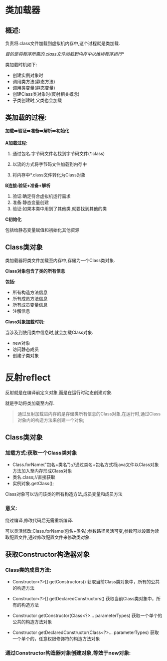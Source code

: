 # 类加载器

## **概述:**

负责将.class文件加载到虚拟机内存中,这个过程就是类加载.

**目的是将程序所需的*.class文件加载到内存中以维持程序运行**

类加载时机如下:

- 创建实例对象时
- 调用类方法(静态方法)
- 调用类变量(静态变量)
- 创建Class类对象时(反射相关概念)
- 子类创建时,父类也会加载

## **类加载的过程:**

**加载:arrow_right:验证:arrow_right:准备:arrow_right:解析:arrow_right:初始化**

**A加载过程:**

1. 通过包名.字节码文件名找到字节码文件(*.class)

2. 以流的方式将字节码文件加载到内存中

3. 将内存中*.class文件转化为Class对象

   [^Class]: java中所有的类都可以看作是一个Class类对象

**B连接:验证+准备+解析**

1. 验证:确定符合虚拟机运行需求
2. 准备:静态变量创建
3. 验证:如果本类中用到了其他类,就要找到其他的类

**C初始化**

包括给静态变量赋值和初始化其他资源

## Class类对象

类加载器将类文件加载至内存中,存储为一个Class类对象.

**Class对象包含了类的所有信息**

**包括:**

- 所有构造方法信息
- 所有成员方法信息
- 所有成员变量信息
- 注解信息

**Class对象加载时机:**

当涉及到使用类中信息时,就会加载Class对象.

- new对象
- 访问静态成员
- 创建子类对象

# 反射reflect

反射就是在编译前定义对象,而是在运行时动态创建对象.

就是手动将类加载至内存.

> 通过反射加载进内存的是存储类所有信息的Class对象,在运行时,通过Class对象内的构造方法来创建一个对象;

## Class类对象

### 加载方式:获取一个Class类对象

- Class.forName("包名+类名");//通过类名+包名方式将java文件以Class对象方法加入至内存形成Class对象
- 类名.class;//直接获取
- 实例对象.getClass();

Class对象可以访问该类的所有构造方法,成员变量和成员方法

### **意义:**

绕过编译,修改代码后无需重新编译.

可以灵活修改:Class.forName(包名+类名);参数路径灵活可变,参数可以设置为读取配置文件,通过修改配置文件来修改类对象.

## 获取Constructor构造器对象

### **Class类的成员方法:**

- Constructor<?>[] getConstructors()  获取当前Class类对象中，所有的公共的构造方法

- Constructor<?>[] getDeclaredConstructors() 获取当前Class类对象中，所有的构造方法

- Constructor<T> getConstructor(Class<?>... parameterTypes)  获取一个单个的公共的构造方法对象

- Constructor<T> getDeclaredConstructor(Class<?>... parameterTypes)  获取一个单个的，任意权限修饰符的构造方法对象

### **通过Constructor构造器对象创建对象,等效于new对象:**
